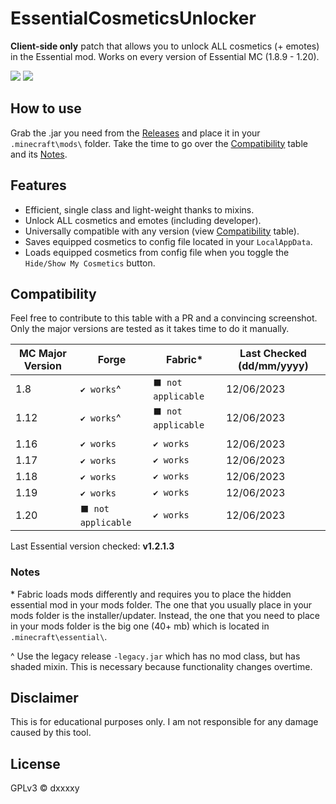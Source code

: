 # EssentialCosmeticsUnlocker
**Client-side only** patch that allows you to unlock ALL cosmetics (+ emotes) in the Essential mod. Works on every version of Essential MC (1.8.9 - 1.20).

![](https://img.shields.io/badge/COMPATIBILITY-∞-0?style=for-the-badge)
![](https://img.shields.io/github/downloads/DxxxxY/EssentialCosmeticsUnlocker/total?style=for-the-badge)

## How to use
Grab the .jar you need from the [Releases](https://github.com/DxxxxY/EssentialCosmeticsUnlocker/releases) and place it in your `.minecraft\mods\` folder. Take the time to go over the [Compatibility](#compatibility) table and its [Notes](#notes).

## Features
- Efficient, single class and light-weight thanks to mixins.
- Unlock ALL cosmetics and emotes (including developer). 
- Universally compatible with any version (view [Compatibility](#compatibility) table).
- Saves equipped cosmetics to config file located in your `LocalAppData`.
- Loads equipped cosmetics from config file when you toggle the `Hide/Show My Cosmetics` button.

## Compatibility
Feel free to contribute to this table with a PR and a convincing screenshot. Only the major versions are tested as it takes time to do it manually.

| MC Major Version | Forge              | Fabric*            | Last Checked (dd/mm/yyyy) |
|------------------|--------------------|--------------------|---------------------------|
| 1.8              | `✔️ works`^        | `⬛ not applicable` | 12/06/2023                |
| 1.12             | `✔️ works`^️       | `⬛ not applicable` | 12/06/2023                |
|                  |                    |                    |                           |
| 1.16             | `✔️ works`         | `✔️ works`         | 12/06/2023                |
| 1.17             | `✔️ works`️        | `✔️ works`         | 12/06/2023                |
| 1.18             | `✔️ works`️        | `✔️ works`         | 12/06/2023                |
| 1.19             | `✔️ works`️        | `✔️ works`         | 12/06/2023                |
| 1.20             | `⬛ not applicable` | `✔️ works`         | 12/06/2023                |

Last Essential version checked: **v1.2.1.3**

### Notes
\* Fabric loads mods differently and requires you to place the hidden essential mod in your mods folder. The one that you usually place in your mods folder is the installer/updater. Instead, the one that you need to place in your mods folder is the big one (40+ mb) which is located in `.minecraft\essential\`.

^ Use the legacy release `-legacy.jar` which has no mod class, but has shaded mixin. This is necessary because functionality changes overtime.
 
## Disclaimer
This is for educational purposes only. I am not responsible for any damage caused by this tool.

## License
GPLv3 © dxxxxy